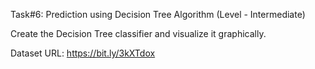 Task#6: Prediction using Decision Tree Algorithm (Level - Intermediate)

Create the Decision Tree classifier and visualize it graphically. 

Dataset URL: https://bit.ly/3kXTdox
